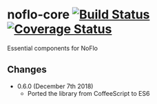 # noflo-core [![Build Status](https://secure.travis-ci.org/noflo/noflo-core.png?branch=master)](http://travis-ci.org/noflo/noflo-core) [![Coverage Status](https://coveralls.io/repos/github/noflo/noflo-core/badge.svg?branch=master)](https://coveralls.io/github/noflo/noflo-core?branch=master)

Essential components for NoFlo

## Changes

* 0.6.0 (December 7th 2018)
  - Ported the library from CoffeeScript to ES6
